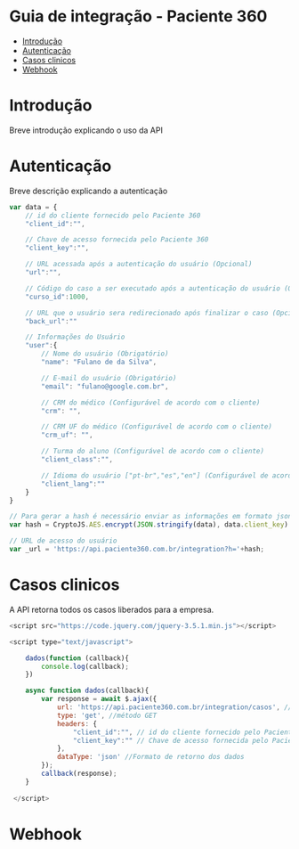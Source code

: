 Guia de integração - Paciente 360
=============

- [Introdução](#introdução)
- [Autenticação](#autenticação)
- [Casos clinicos](#casos-clinicos)
- [Webhook](#webhook)

# Introdução

Breve introdução explicando o uso da API

# Autenticação

Breve descrição explicando a autenticação

```js
var data = {
    // id do cliente fornecido pelo Paciente 360
    "client_id":"",

    // Chave de acesso fornecida pelo Paciente 360
    "client_key":"",

    // URL acessada após a autenticação do usuário (Opcional)
    "url":"",

    // Código do caso a ser executado após a autenticação do usuário (Opcional)
    "curso_id":1000,

    // URL que o usuário sera redirecionado após finalizar o caso (Opcional)
    "back_url":""

    // Informações do Usuário
    "user":{
        // Nome do usuário (Obrigatório)
        "name": "Fulano de da Silva",

        // E-mail do usuário (Obrigatório)
        "email": "fulano@google.com.br",

        // CRM do médico (Configurável de acordo com o cliente)
        "crm": "",

        // CRM UF do médico (Configurável de acordo com o cliente)
        "crm_uf": "",

        // Turma do aluno (Configurável de acordo com o cliente)
        "client_class":"",

        // Idioma do usuário ["pt-br","es","en"] (Configurável de acordo com o cliente)
        "client_lang":""
    }
}

// Para gerar a hash é necessário enviar as informações em formato json criptografadas em AES_256 
var hash = CryptoJS.AES.encrypt(JSON.stringify(data), data.client_key).toString();

// URL de acesso do usuário
var _url = 'https://api.paciente360.com.br/integration?h='+hash;

```

# Casos clinicos

A API retorna todos os casos liberados para a empresa.

```js
<script src="https://code.jquery.com/jquery-3.5.1.min.js"></script>

<script type="text/javascript">

    dados(function (callback){
        console.log(callback);
    })

    async function dados(callback){
        var response = await $.ajax({
            url: 'https://api.paciente360.com.br/integration/casos', // URL da api
            type: 'get', //método GET
            headers: {
                "client_id":"", // id do cliente fornecido pelo Paciente 360
                "client_key":"" // Chave de acesso fornecida pelo Paciente 360
            },
            dataType: 'json' //Formato de retorno dos dados
        });
        callback(response);
    }
   
 </script>
```

# Webhook
